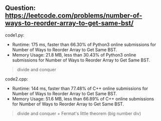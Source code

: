 ## Question: https://leetcode.com/problems/number-of-ways-to-reorder-array-to-get-same-bst/

code1.py:
* Runtime: 175 ms, faster than 66.30% of Python3 online submissions for Number of Ways to Reorder Array to Get Same BST.
* Memory Usage: 21.8 MB, less than 30.43% of Python3 online submissions for Number of Ways to Reorder Array to Get Same BST.
> divide and conquer

code2.cpp:
* Runtime: 144 ms, faster than 77.48% of C++ online submissions for Number of Ways to Reorder Array to Get Same BST.
* Memory Usage: 51.6 MB, less than 66.89% of C++ online submissions for Number of Ways to Reorder Array to Get Same BST.
> divide and conquer + Fermat's little theorem (big number div)